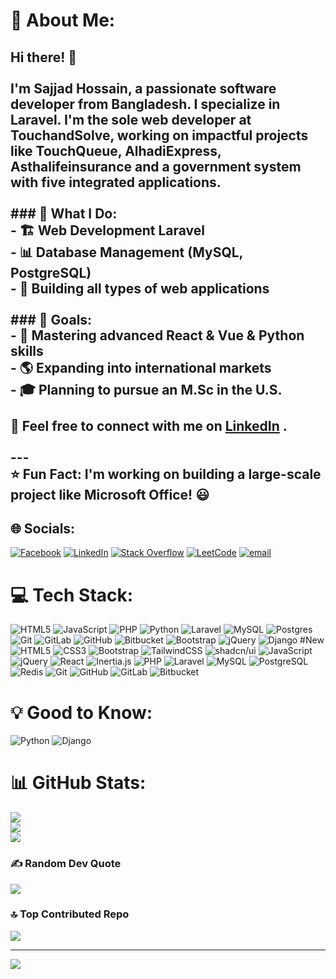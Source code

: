 # 💫 About Me:
## Hi there! 👋<br><br>I'm Sajjad Hossain, a passionate software developer from Bangladesh. I specialize in Laravel. I'm the sole web developer at TouchandSolve, working on impactful projects like TouchQueue, AlhadiExpress, Asthalifeinsurance and a government system with five integrated applications.<br><br>### 🚀 What I Do:<br>- 🏗️ Web Development Laravel<br>- 📊 Database Management (MySQL, PostgreSQL)<br>- 🏢 Building all types of web applications<br><br>### 🎯 Goals:<br>- 🌱 Mastering advanced **React & Vue & Python** skills<br>- 🌎 Expanding into international markets<br>- 🎓 Planning to pursue an **M.Sc in the U.S.**<br><br>💬 Feel free to connect with me on **[LinkedIn](https://www.linkedin.com/in/sajjad-hossain-0a0234270/)** .<br><br>---<br>⭐ **Fun Fact**: I'm working on building a large-scale project like **Microsoft Office**! 😃<br>


## 🌐 Socials:
[![Facebook](https://img.shields.io/badge/Facebook-%231877F2.svg?logo=Facebook&logoColor=white)](https://facebook.com/https://www.facebook.com/sinigdho.hossain) [![LinkedIn](https://img.shields.io/badge/LinkedIn-%230077B5.svg?logo=linkedin&logoColor=white)](https://linkedin.com/in/https://www.linkedin.com/in/sajjad-hossain-0a0234270/) [![Stack Overflow](https://img.shields.io/badge/-Stackoverflow-FE7A16?logo=stack-overflow&logoColor=white)](https://stackoverflow.com/users/https://stackoverflow.com/users/22901386/sajjad-hossain) [![LeetCode](https://img.shields.io/badge/-LeetCode-FFA116?logo=leetcode&logoColor=black)](https://leetcode.com/u/98agUoGNKr/)
 [![email](https://img.shields.io/badge/Email-D14836?logo=gmail&logoColor=white)](mailto:sajjad.develpr@gmail.com) 

# 💻 Tech Stack:
![HTML5](https://img.shields.io/badge/html5-%23E34F26.svg?style=for-the-badge&logo=html5&logoColor=white) ![JavaScript](https://img.shields.io/badge/javascript-%23323330.svg?style=for-the-badge&logo=javascript&logoColor=%23F7DF1E) ![PHP](https://img.shields.io/badge/php-%23777BB4.svg?style=for-the-badge&logo=php&logoColor=white) ![Python](https://img.shields.io/badge/python-3670A0?style=for-the-badge&logo=python&logoColor=ffdd54) ![Laravel](https://img.shields.io/badge/laravel-%23FF2D20.svg?style=for-the-badge&logo=laravel&logoColor=white) ![MySQL](https://img.shields.io/badge/mysql-4479A1.svg?style=for-the-badge&logo=mysql&logoColor=white) ![Postgres](https://img.shields.io/badge/postgres-%23316192.svg?style=for-the-badge&logo=postgresql&logoColor=white) ![Git](https://img.shields.io/badge/git-%23F05033.svg?style=for-the-badge&logo=git&logoColor=white) ![GitLab](https://img.shields.io/badge/gitlab-%23181717.svg?style=for-the-badge&logo=gitlab&logoColor=white) ![GitHub](https://img.shields.io/badge/github-%23121011.svg?style=for-the-badge&logo=github&logoColor=white) ![Bitbucket](https://img.shields.io/badge/bitbucket-%230047B3.svg?style=for-the-badge&logo=bitbucket&logoColor=white) ![Bootstrap](https://img.shields.io/badge/bootstrap-%238511FA.svg?style=for-the-badge&logo=bootstrap&logoColor=white) ![jQuery](https://img.shields.io/badge/jquery-%230769AD.svg?style=for-the-badge&logo=jquery&logoColor=white) ![Django](https://img.shields.io/badge/django-%23092E20.svg?style=for-the-badge&logo=django&logoColor=white)
#New
![HTML5](https://img.shields.io/badge/html5-%23E34F26.svg?style=for-the-badge&logo=html5&logoColor=white)
![CSS3](https://img.shields.io/badge/css3-%231572B6.svg?style=for-the-badge&logo=css3&logoColor=white)
![Bootstrap](https://img.shields.io/badge/bootstrap-%238511FA.svg?style=for-the-badge&logo=bootstrap&logoColor=white)
![TailwindCSS](https://img.shields.io/badge/tailwindcss-%2306B6D4.svg?style=for-the-badge&logo=tailwindcss&logoColor=white)
![shadcn/ui](https://img.shields.io/badge/shadcn/ui-%23000000.svg?style=for-the-badge&logo=tailwindcss&logoColor=white)
![JavaScript](https://img.shields.io/badge/javascript-%23323330.svg?style=for-the-badge&logo=javascript&logoColor=%23F7DF1E)
![jQuery](https://img.shields.io/badge/jquery-%230769AD.svg?style=for-the-badge&logo=jquery&logoColor=white)
![React](https://img.shields.io/badge/react-%2320232a.svg?style=for-the-badge&logo=react&logoColor=%2361DAFB)
![Inertia.js](https://img.shields.io/badge/inertia.js-593d88?style=for-the-badge&logo=inertia&logoColor=white)
![PHP](https://img.shields.io/badge/php-%23777BB4.svg?style=for-the-badge&logo=php&logoColor=white)
![Laravel](https://img.shields.io/badge/laravel-%23FF2D20.svg?style=for-the-badge&logo=laravel&logoColor=white)
![MySQL](https://img.shields.io/badge/mysql-4479A1.svg?style=for-the-badge&logo=mysql&logoColor=white)
![PostgreSQL](https://img.shields.io/badge/postgres-%23316192.svg?style=for-the-badge&logo=postgresql&logoColor=white)
![Redis](https://img.shields.io/badge/redis-%23DC382D.svg?style=for-the-badge&logo=redis&logoColor=white)
![Git](https://img.shields.io/badge/git-%23F05033.svg?style=for-the-badge&logo=git&logoColor=white)
![GitHub](https://img.shields.io/badge/github-%23121011.svg?style=for-the-badge&logo=github&logoColor=white)
![GitLab](https://img.shields.io/badge/gitlab-%23181717.svg?style=for-the-badge&logo=gitlab&logoColor=white)
![Bitbucket](https://img.shields.io/badge/bitbucket-%230047B3.svg?style=for-the-badge&logo=bitbucket&logoColor=white)


# 💡 Good to Know:
![Python](https://img.shields.io/badge/python-3670A0?style=for-the-badge&logo=python&logoColor=ffdd54)
![Django](https://img.shields.io/badge/django-%23092E20.svg?style=for-the-badge&logo=django&logoColor=white)


# 📊 GitHub Stats:
![](https://github-readme-stats.vercel.app/api?username=develsajjad&theme=dark&hide_border=false&include_all_commits=true&count_private=false)<br/>
![](https://nirzak-streak-stats.vercel.app/?user=develsajjad&theme=dark&hide_border=false)<br/>
![](https://github-readme-stats.vercel.app/api/top-langs/?username=develsajjad&theme=dark&hide_border=false&include_all_commits=true&count_private=false&layout=compact)

### ✍️ Random Dev Quote
![](https://quotes-github-readme.vercel.app/api?type=horizontal&theme=radical)

### 🔝 Top Contributed Repo
![](https://github-contributor-stats.vercel.app/api?username=develsajjad&limit=5&theme=dark&combine_all_yearly_contributions=true)

---
[![](https://visitcount.itsvg.in/api?id=develsajjad&icon=0&color=0)](https://visitcount.itsvg.in)

<!-- Proudly created with GPRM ( https://gprm.itsvg.in ) -->
